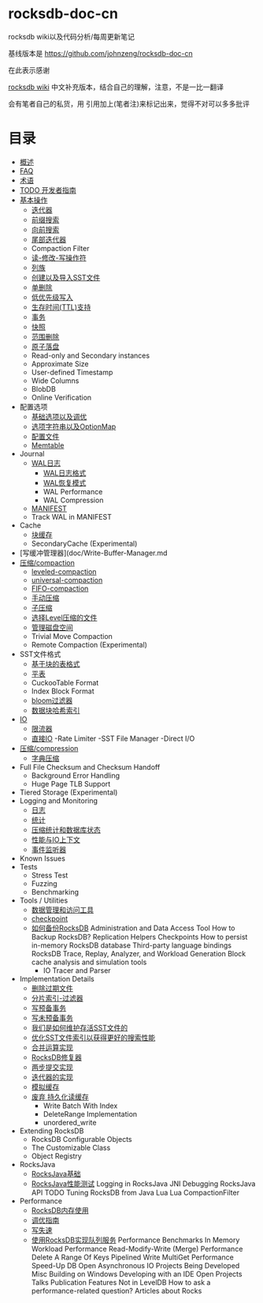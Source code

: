 # rocksdb-doc-cn

rocksdb wiki以及代码分析/每周更新笔记

基线版本是 https://github.com/johnzeng/rocksdb-doc-cn

在此表示感谢

[rocksdb wiki](https://github.com/facebook/rocksdb/wiki) 中文补充版本，结合自己的理解，注意，不是一比一翻译

会有笔者自己的私货，用 引用加上(笔者注)来标记出来，觉得不对可以多多批评

# 目录

- [概述](doc/OverView.md)
- [FAQ](doc/RocksDB-FAQ.md)
- [术语](doc/Terminology.md)
- [TODO 开发者指南](doc/Contributor-Guide.md)
- [基本操作](doc/Basic-Operations.md)
  - [迭代器](doc/Iterator.md)
  - [前缀搜索](doc/Prefix-seek.md)
  - [向前搜索](doc/SeekForPrev.md)
  - [尾部迭代器](doc/Tailing-Iterator.md)
  - Compaction Filter
  - [读-修改-写操作符](doc/Merge-Operator.md)
  - [列族](doc/Column-Families.md)
  - [创建以及导入SST文件](doc/Creating-and-Ingesting-SST-files.md)
  - [单删除](doc/Single-Delete.md)
  - [低优先级写入](doc/Low-Priority-Write.md)
  - [生存时间(TTL)支持](doc/Time-to-Live.md)
  - [事务](doc/Transactions.md)
  - [快照](doc/Snapshot.md)
  - [范围删除](doc/DeleteRange.md)
  - [原子落盘](doc/Atomic-flush.md)
  - Read-only and Secondary instances
  - Approximate Size
  - User-defined Timestamp
  - Wide Columns
  - BlobDB
  - Online Verification
- 配置选项
  - [基础选项以及调优](doc/Setup-Options-and-Basic-Tuning.md)
  - [选项字符串以及OptionMap](doc/Option-String-and-Option-Map.md)
  - [配置文件](doc/RocksDB-Options-File.md)
  - [Memtable](doc/MemTable.md)
- Journal
  - [WAL日志](doc/Write-Ahead-Log.md)
    - [WAL日志格式](doc/Write-Ahead-Log-File-Format.md)
    - [WAL恢复模式](doc/WAL-Recovery-Modes.md)
    - WAL Performance
    - WAL Compression
  - [MANIFEST](doc/MANIFEST.md)
  - Track WAL in MANIFEST
- Cache
  - [块缓存](doc/Block-Cache.md)
  - SecondaryCache (Experimental)
- [写缓冲管理器](doc/Write-Buffer-Manager.md
- [压缩/compaction](doc/Compaction.md)
  - [leveled-compaction](doc/Leveled-Compaction.md)
  - [universal-compaction](doc/Universal-Compaction.md)
  - [FIFO-compaction](doc/FIFO-compaction-style.md)
  - [手动压缩](doc/Manual-Compaction.md)
  - [子压缩](doc/Sub-Compaction.md)
  - [选择Level压缩的文件](doc/Choose-Level-Compaction-Files.md)
  - [管理磁盘空间](doc/Managing-Disk-Space-Utilization.md)
  - Trivial Move Compaction
  - Remote Compaction (Experimental)
- SST文件格式
  - [基于块的表格式](doc/Rocksdb-BlockBasedTable-Format.md)
  - [平表](doc/PlainTable-Format.md)
  - CuckooTable Format
  - Index Block Format
  - [bloom过滤器](doc/RocksDB-Bloom-Filter.md)
  - [数据块哈希索引](doc/Data-Block-Hash-Index.md)
- [IO](doc/IO.md)
  - [限流器](doc/Rate-Limiter.md)
  - [直接IO](doc/Direct-IO.md)
    -Rate Limiter
    -SST File Manager
    -Direct I/O
- [压缩/compression](doc/Compression.md)
  - [字典压缩](doc/Dictionary-Compression.md)
- Full File Checksum and Checksum Handoff
  - Background Error Handling
  - Huge Page TLB Support
- Tiered Storage (Experimental)
- Logging and Monitoring
  - [日志](doc/Logger.md)
  - [统计](doc/Statistics.md)
  - [压缩统计和数据库状态](doc/Compaction-Stats-and-DB-Status.md)
  - [性能与IO上下文](doc/Perf-Context-and-IO-Stats-Context.md)
  - [事件监听器](doc/EventListener.md)
- Known Issues
- Tests
  - Stress Test
  - Fuzzing
  - Benchmarking
- Tools / Utilities
  - [数据管理和访问工具](doc/Administration-and-Data-Access-Tool.md)
  - [checkpoint](doc/Checkpoints.md)
  - [如何备份RocksDB](doc/How-to-backup-RocksDB.md)
    Administration and Data Access Tool
    How to Backup RocksDB?
    Replication Helpers
    Checkpoints
    How to persist in-memory RocksDB database
    Third-party language bindings
    RocksDB Trace, Replay, Analyzer, and Workload Generation
    Block cache analysis and simulation tools
    - IO Tracer and Parser
- Implementation Details
  - [删除过期文件](doc/Delete-Stale-Files.md)
  - [分片索引-过滤器](doc/Partitioned-Index-Filters.md)
  - [写预备事务](doc/WritePrepared-Transactions.md)
  - [写未预备事务](doc/WriteUnprepared-Transactions.md)
  - [我们是如何维护存活SST文件的](doc/How-we-keep-track-of-live-SST-files.md)
  - [优化SST文件索引以获得更好的搜索性能](doc/Indexing-SST-Files-for-Better-Lookup-Performance.md)
  - [合并运算实现](doc/Merge-Operator-Implementation.md)
  - [RocksDB修复器](doc/RocksDB-Repairer.md)
  - [两步提交实现](doc/Two-Phase-Commit-Implementation.md)
  - [迭代器的实现](doc/Iterator-Implementation.md)
  - [模拟缓存](doc/Simulation-Cache.md)
  - [废弃 持久化读缓存](doc/Persistent-Read-Cache.md)
    - Write Batch With Index
    - DeleteRange Implementation
    - unordered_write
- Extending RocksDB
  - RocksDB Configurable Objects
  - The Customizable Class
  - Object Registry
- RocksJava
  - [RocksJava基础](doc/RocksJava-Basics.md)
  - [RocksJava性能测试](doc/RocksJava-Performance-on-Flash-Storage.md)
    Logging in RocksJava
    JNI Debugging
    RocksJava API TODO
    Tuning RocksDB from Java
    Lua
    Lua CompactionFilter
- Performance
  - [RocksDB内存使用](doc/Memory-usage-in-RocksDB.md)
  - [调优指南](doc/RocksDB-Tuning-Guide.md)
  - [写失速](doc/Write-Stalls.md)
  - [使用RocksDB实现队列服务](doc/Implement-Queue-Service-Using-RocksDB.md)
    Performance Benchmarks
    In Memory Workload Performance
    Read-Modify-Write (Merge) Performance
    Delete A Range Of Keys
    Pipelined Write
    MultiGet Performance
    Speed-Up DB Open
    Asynchronous IO
    Projects Being Developed
    Misc
    Building on Windows
    Developing with an IDE
    Open Projects
    Talks
    Publication
    Features Not in LevelDB
    How to ask a performance-related question?
    Articles about Rocks

